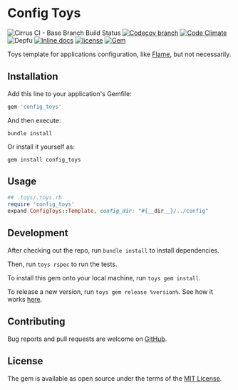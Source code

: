 # Config Toys

![Cirrus CI - Base Branch Build Status](https://img.shields.io/cirrus/github/AlexWayfer/config_toys?style=flat-square)
[![Codecov branch](https://img.shields.io/codecov/c/github/AlexWayfer/config_toys/master.svg?style=flat-square)](https://codecov.io/gh/AlexWayfer/config_toys)
[![Code Climate](https://img.shields.io/codeclimate/maintainability/AlexWayfer/config_toys.svg?style=flat-square)](https://codeclimate.com/github/AlexWayfer/config_toys)
![Depfu](https://img.shields.io/depfu/AlexWayfer/config_toys?style=flat-square)
[![Inline docs](https://inch-ci.org/github/AlexWayfer/config_toys.svg?branch=master)](https://inch-ci.org/github/AlexWayfer/config_toys)
[![license](https://img.shields.io/github/license/AlexWayfer/config_toys.svg?style=flat-square)](https://github.com/AlexWayfer/config_toys/blob/master/LICENSE.txt)
[![Gem](https://img.shields.io/gem/v/config_toys.svg?style=flat-square)](https://rubygems.org/gems/config_toys)

Toys template for applications configuration,
like [Flame](https://github.com/AlexWayfer/flame), but not necessarily.

## Installation

Add this line to your application's Gemfile:

```ruby
gem 'config_toys'
```

And then execute:

```shell
bundle install
```

Or install it yourself as:

```shell
gem install config_toys
```

## Usage

```ruby
## .toys/.toys.rb
require 'config_toys'
expand ConfigToys::Template, config_dir: "#{__dir__}/../config"
```

## Development

After checking out the repo, run `bundle install` to install dependencies.

Then, run `toys rspec` to run the tests.

To install this gem onto your local machine, run `toys gem install`.

To release a new version, run `toys gem release %version%`.
See how it works [here](https://github.com/AlexWayfer/gem_toys#release).

## Contributing

Bug reports and pull requests are welcome on [GitHub](https://github.com/AlexWayfer/config_toys).

## License

The gem is available as open source under the terms of the
[MIT License](https://opensource.org/licenses/MIT).
